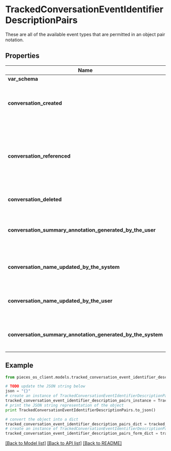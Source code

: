 # TrackedConversationEventIdentifierDescriptionPairs

These are all of the available event types that are permitted in an object pair notation.

## Properties

Name | Type | Description | Notes
------------ | ------------- | ------------- | -------------
**var_schema** | [**EmbeddedModelSchema**](EmbeddedModelSchema) |  | [optional] 
**conversation_created** | **str** | The key value pair for an conversation being created. | [optional] 
**conversation_referenced** | **str** | This means that an conversation was view/used while the user was looking at the default view. | [optional] 
**conversation_deleted** | **str** | A conversation was deleted | [optional] 
**conversation_summary_annotation_generated_by_the_user** | **str** | A conversation summary was generated by the user | [optional] 
**conversation_name_updated_by_the_system** | **str** | A conversation was renamed by the system | [optional] 
**conversation_name_updated_by_the_user** | **str** | A conversation was renamed by the user | [optional] 
**conversation_summary_annotation_generated_by_the_system** | **str** | A conversation summary was generated | [optional] 

## Example

```python
from pieces_os_client.models.tracked_conversation_event_identifier_description_pairs import TrackedConversationEventIdentifierDescriptionPairs

# TODO update the JSON string below
json = "{}"
# create an instance of TrackedConversationEventIdentifierDescriptionPairs from a JSON string
tracked_conversation_event_identifier_description_pairs_instance = TrackedConversationEventIdentifierDescriptionPairs.from_json(json)
# print the JSON string representation of the object
print TrackedConversationEventIdentifierDescriptionPairs.to_json()

# convert the object into a dict
tracked_conversation_event_identifier_description_pairs_dict = tracked_conversation_event_identifier_description_pairs_instance.to_dict()
# create an instance of TrackedConversationEventIdentifierDescriptionPairs from a dict
tracked_conversation_event_identifier_description_pairs_form_dict = tracked_conversation_event_identifier_description_pairs.from_dict(tracked_conversation_event_identifier_description_pairs_dict)
```
[[Back to Model list]](../README#documentation-for-models) [[Back to API list]](../README#documentation-for-api-endpoints) [[Back to README]](../README)


